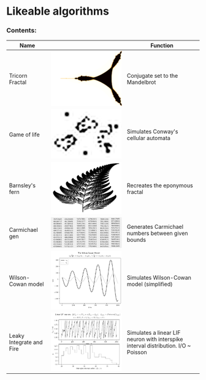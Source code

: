 # Likeable algorithms

### Contents:
|Name | | Function |
| ----------------- | --- | ----------------------------------- |
| Tricorn Fractal | ![](plots/tricorn.png) |Conjugate set to the Mandelbrot |
| Game of life | ![](plots/gol.png)|Simulates Conway's cellular automata |
| Barnsley's fern | ![](plots/barnsley.jpg)|Recreates the eponymous fractal |
| Carmichael gen | ![](plots/carmichael3.png) |Generates Carmichael numbers between given bounds |
| Wilson-Cowan model | ![](plots/wc.png) | Simulates Wilson-Cowan model (simplified) |
| Leaky Integrate and Fire | ![](plots/lif.png) | Simulates a linear LIF neuron with interspike interval distribution. I/O ~ Poisson |
